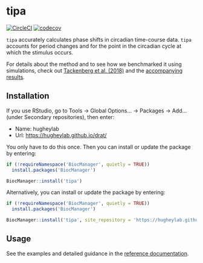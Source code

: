 # tipa

[![CircleCI](https://circleci.com/gh/hugheylab/tipa.svg?style=shield)](https://circleci.com/gh/hugheylab/tipa)
[![codecov](https://codecov.io/gh/hugheylab/tipa/branch/master/graph/badge.svg)](https://codecov.io/gh/hugheylab/tipa)

`tipa` accurately calculates phase shifts in circadian time-course data. `tipa` accounts for period changes and for the point in the circadian cycle at which the stimulus occurs.

For details about the method and to see how we benchmarked it using simulations, check out [Tackenberg et al. (2018)](https://doi.org/10.1177/0748730418768116) and the [accompanying results](https://doi.org/10.6084/m9.figshare.5484916).

## Installation

If you use RStudio, go to Tools -> Global Options... -> Packages -> Add... (under Secondary repositories), then enter:

- Name: hugheylab
- Url: https://hugheylab.github.io/drat/

You only have to do this once. Then you can install or update the package by entering:

```R
if (!requireNamespace('BiocManager', quietly = TRUE))
  install.packages('BiocManager')

BiocManager::install('tipa')
```

Alternatively, you can install or update the package by entering:

```R
if (!requireNamespace('BiocManager', quietly = TRUE))
  install.packages('BiocManager')

BiocManager::install('tipa', site_repository = 'https://hugheylab.github.io/drat/')
```

## Usage

See the examples and detailed guidance in the [reference documentation](https://tipa.hugheylab.org/reference/index.html).
